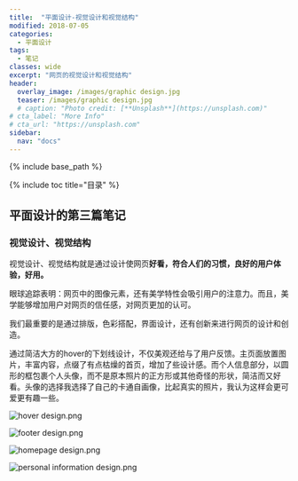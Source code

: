 ```yaml
---
title:  "平面设计-视觉设计和视觉结构"
modified: 2018-07-05 
categories: 
  - 平面设计
tags:
  - 笔记
classes: wide
excerpt: "网页的视觉设计和视觉结构"
header:
  overlay_image: /images/graphic design.jpg
  teaser: /images/graphic design.jpg
  # caption: "Photo credit: [**Unsplash**](https://unsplash.com)"
# cta_label: "More Info"
# cta_url: "https://unsplash.com"
sidebar:
  nav: "docs"
---
```


{% include base_path %}

{% include toc title="目录" %}


## 平面设计的第三篇笔记

### 视觉设计、视觉结构

视觉设计、视觉结构就是通过设计使网页**好看，符合人们的习惯，良好的用户体验，好用。**

眼球追踪表明：网页中的图像元素，还有美学特性会吸引用户的注意力。而且，美学能够增加用户对网页的信任感，对网页更加的认可。

我们最重要的是通过排版，色彩搭配，界面设计，还有创新来进行网页的设计和创造。

通过简洁大方的hover的下划线设计，不仅美观还给与了用户反馈。主页面放置图片，丰富内容，点缀了有点枯燥的首页，增加了些设计感。而个人信息部分，以圆形的框包裹个人头像，而不是原本照片的正方形或其他奇怪的形状，简洁而又好看。头像的选择我选择了自己的卡通自画像，比起真实的照片，我认为这样会更可爱更有趣一些。

![hover design.png](https://upload-images.jianshu.io/upload_images/9455364-ef0bf1b67582178b.png?imageMogr2/auto-orient/strip%7CimageView2/2/w/1240)

![footer design.png](https://upload-images.jianshu.io/upload_images/9455364-ac63de4ff1ea82c4.png?imageMogr2/auto-orient/strip%7CimageView2/2/w/1240)

![homepage design.png](https://upload-images.jianshu.io/upload_images/9455364-c2f62973238c7368.png?imageMogr2/auto-orient/strip%7CimageView2/2/w/1240)

![personal information design.png](https://upload-images.jianshu.io/upload_images/9455364-fa866d4f7a395d31.png?imageMogr2/auto-orient/strip%7CimageView2/2/w/1240)


